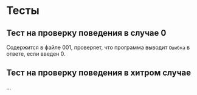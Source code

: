 # Тесты

## Тест на проверку поведения в случае 0
Содержится в файле 001, проверяет, что программа выводит `Ошибка` в ответе, если введен 0.

## Тест на проверку поведения в хитром случае

...
